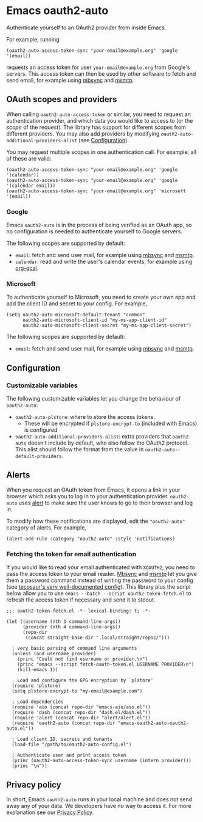 # Emacs oauth2-auto

Authenticate yourself to an OAuth2 provider from inside Emacs.

For example, running

```emacs-lisp
(oauth2-auto-access-token-sync "your-email@example.org" 'google '(email))
```

requests an access token for user `your-email@example.org` from Google's
servers. This access token can then be used by other software to fetch and send
email, for example using [mbsync](https://git.code.sf.net/p/isync/isync) and
[msmtp](https://git.marlam.de/git/msmtp.git).

## OAuth scopes and providers

When calling `oauth2-auto-access-token` or similar, you need to request an
authentication provider, and which data you would like to access to (or the
*scope* of the request). The library has support for different scopes from
different providers. You may also add providers by modifying
`oauth2-auto-additional-providers-alist` (see [Configuration](#Configuration)).

You may request multiple scopes in one authentication call. For example, all of these are valid:

```emacs-lisp
(oauth2-auto-access-token-sync "your-email@example.org" 'google '(calendar))
(oauth2-auto-access-token-sync "your-email@example.org" 'google '(calendar email))
(oauth2-auto-access-token-sync "your-email@example.org" 'microsoft '(email))
```

### Google

Emacs `oauth2-auto` is in the process of being verified as an OAuth app, so no
configuration is needed to authenticate yourself to Google servers.

The following scopes are supported by default:
- `email`: fetch and send user mail, for example using
  [mbsync](https://git.code.sf.net/p/isync/isync) and
  [msmtp](https://git.marlam.de/git/msmtp.git).
- `calendar`: read and write the user's calendar events, for example using [org-gcal](https://github.com/kidd/org-gcal.el).


### Microsoft
To authenticate yourself to Microsoft, you need to create your own app and add
the client ID and secret to your config. For example,

```emacs-lisp
(setq oauth2-auto-microsoft-default-tenant "common"
      oauth2-auto-microsoft-client-id "my-ms-app-client-id"
      oauth2-auto-microsoft-client-secret "my-ms-app-client-secret")
```

The following scopes are supported by default:
- `email`: fetch and send user mail, for example using
  [mbsync](https://git.code.sf.net/p/isync/isync) and
  [msmtp](https://git.marlam.de/git/msmtp.git).

## Configuration

### Customizable variables

The following customizable variables let you change the behaviour of `oauth2-auto`:

- `oauth2-auto-plstore`: where to store the access tokens.
  - These will be encrypted if `plstore-encrypt-to` (included with Emacs) is configured
- `oauth2-auto-additional-providers-alist`: extra providers that `oauth2-auto`
  doesn't include by default, who also follow the OAuth2 protocol. This alist
  should follow the format from the value in `oauth2-auto--default-providers`.

## Alerts

When you request an OAuth token from Emacs, it opens a link in your browser
which asks you to log in to your authentication provider. `oauth2-auto` uses
[alert](https://github.com/jwiegley/alert/) to make sure the user knows to go to
their browser and log in.

To modify how these notifications are displayed, edit the `"oauth2-auto"`
category of alerts. For example,

```emacs-lisp
(alert-add-rule :category "oauth2-auto" :style 'notifications)
```

### Fetching the token for email authentication

If you would like to read your email authenticated with `XOAUTH2`, you need to
pass the access token to your email reader.
[Mbsync](https://git.code.sf.net/p/isync/isync) and
[msmtp](https://git.marlam.de/git/msmtp.git) let you give them a password
command instead of writing the password to your config (see [tecosaur's very
well-documented
config](https://tecosaur.github.io/emacs-config/config.html#mail)). This library
plus the script below allow you to use `emacs --batch --script
oauth2-token-fetch.el` to refresh the access token if necessary and send it to
stdout.

```emacs-lisp
;;; oauth2-token-fetch.el -*- lexical-binding: t; -*-

(let ((username (nth 3 command-line-args))
      (provider (nth 4 command-line-args))
      (repo-dir
       (concat straight-base-dir ".local/straight/repos/")))

  ; very basic parsing of command line arguments
  (unless (and username provider)
    (princ "Could not find username or provider.\n")
    (princ "emacs --script fetch-oauth-token.el USERNAME PROVIDER\n")
    (kill-emacs 1))

  ; Load and configure the GPG encryption by `plstore'
  (require 'plstore)
  (setq plstore-encrypt-to "my-email@example.com")

  ; Load dependencies
  (require 'aio (concat repo-dir "emacs-aio/aio.el"))
  (require 'dash (concat repo-dir "dash.el/dash.el"))
  (require 'alert (concat repo-dir "alert/alert.el"))
  (require 'oauth2-auto (concat repo-dir "emacs-oauth2-auto-oauth2-auto.el"))

  ; Load client ID, secrets and tenants
  (load-file "/path/to/oauth2-auto-config.el")

  ; Authenticate user and print access token
  (princ (oauth2-auto-access-token-sync username (intern provider)))
  (princ "\n"))
```

## Privacy policy

In short, Emacs `oauth2-auto` runs in your local machine and does not send away
any of your data. We developers have no way to access it. For more explanation
see our [Privacy Policy](./privacy-policy).
